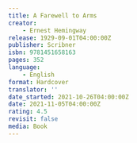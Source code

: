 ```yaml
---
title: A Farewell to Arms
creator:
    - Ernest Hemingway
release: 1929-09-01T04:00:00Z
publisher: Scribner
isbn: 9781451658163
pages: 352
language:
    - English
format: Hardcover
translator: ''
date_started: 2021-10-26T04:00:00Z
date: 2021-11-05T04:00:00Z
rating: 4.5
revisit: false
media: Book
---
```

